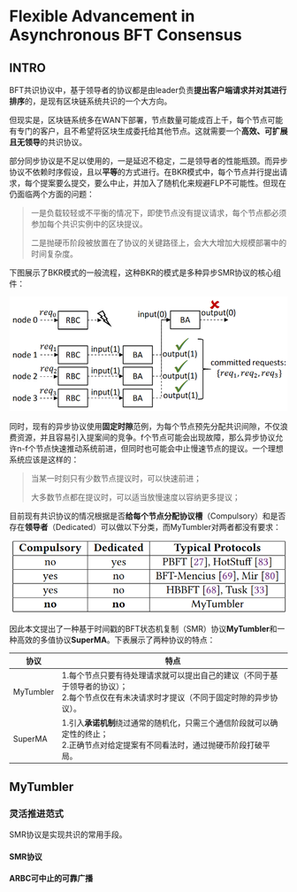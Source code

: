 # Flexible Advancement in Asynchronous BFT Consensus

## INTRO

BFT共识协议中，基于领导者的协议都是由leader负责**提出客户端请求并对其进行排序**的，是现有区块链系统共识的一个大方向。

但现实是，区块链系统多在WAN下部署，节点数量可能成百上千，每个节点可能有专门的客户，且不希望将区块生成委托给其他节点。这就需要一个**高效、可扩展且无领导**的共识协议。

部分同步协议是不足以使用的，一是延迟不稳定，二是领导者的性能瓶颈。而异步协议不依赖时序假设，且以**平等**的方式进行。在BKR模式中，每个节点并行提出请求，每个提案要么提交，要么中止，并加入了随机化来规避FLP不可能性。但现在仍面临两个方面的问题：

> 一是负载较轻或不平衡的情况下，即使节点没有提议请求，每个节点都必须参加每个共识实例中的区块提议。
>
> 二是抛硬币阶段被放置在了协议的关键路径上，会大大增加大规模部署中的时间复杂度。

下图展示了BKR模式的一般流程，这种BKR的模式是多种异步SMR协议的核心组件：

![1](figs/antChain-MyTumbler&SuperMA/BKR的执行流.png)

同时，现有的异步协议使用**固定时隙**范例，为每个节点预先分配共识间隙，不仅浪费资源，并且容易引入提案间的竞争。f个节点可能会出现故障，那么异步协议允许n-f个节点快速推动系统前进，但同时也可能会中止慢速节点的提议。一个理想系统应该是这样的：

> 当某一时刻只有少数节点提议时，可以快速前进；
>
> 大多数节点都在提议时，可以适当放慢速度以容纳更多提议；

目前现有共识协议的情况根据是否**给每个节点分配协议槽**（Compulsory）和是否存在**领导者**（Dedicated）可以做以下分类，而MyTumbler对两者都没有要求：

![1](figs/antChain-MyTumbler&SuperMA/不同协议方案的比较.png)

因此本文提出了一种基于时间戳的BFT状态机复制（SMR）协议**MyTumbler**和一种高效的多值协议**SuperMA**。下表展示了两种协议的特点：

| 协议      | 特点                                                         |
| --------- | ------------------------------------------------------------ |
| MyTumbler | 1.每个节点只要有待处理请求就可以提出自己的建议（不同于基于领导者的协议）；<br />2.每个节点仅在有未决请求时才提议（不同于固定时隙的异步协议）。 |
| SuperMA   | 1.引入**承诺机制**绕过通常的随机化，只需三个通信阶段就可以确定性的终止；<br /> 2.正确节点对给定提案有不同看法时，通过抛硬币阶段打破平局。 |



## MyTumbler

### 灵活推进范式

SMR协议是实现共识的常用手段。

#### SMR协议





#### ARBC可中止的可靠广播















